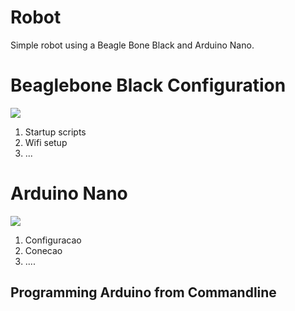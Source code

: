 Robot
=====

Simple robot using a Beagle Bone Black and Arduino Nano.


Beaglebone Black Configuration
==============================

![](https://raw2.github.com/leoheck/robot/master/docs/Diagrams/Beaglebone%20Black%20Pinout.png)

1. Startup scripts
2. Wifi setup
3. ...


Arduino Nano
============

![](https://raw2.github.com/leoheck/robot/master/docs/Diagrams/Arduino%20Nano%20Pinout.png)

1. Configuracao
2. Conecao
3. ....

Programming Arduino from Commandline
------------------------------------
